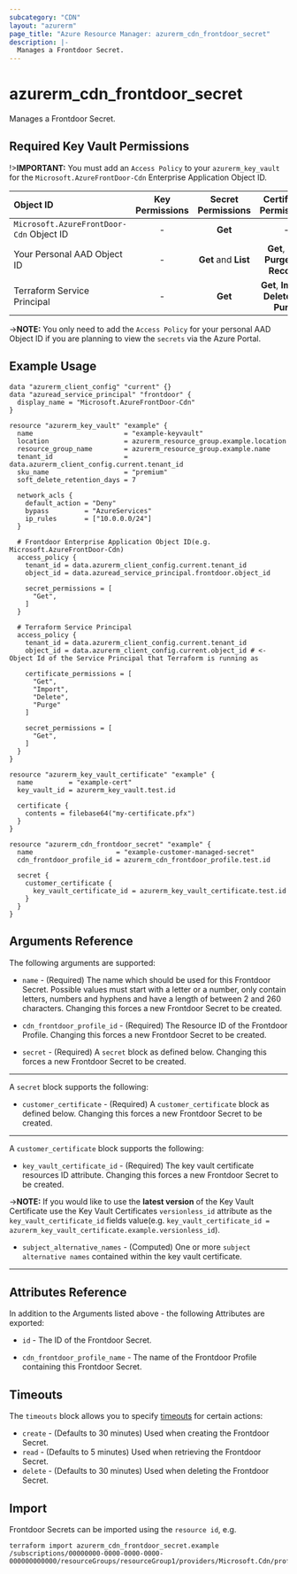 ```yaml
---
subcategory: "CDN"
layout: "azurerm"
page_title: "Azure Resource Manager: azurerm_cdn_frontdoor_secret"
description: |-
  Manages a Frontdoor Secret.
---
```


# azurerm_cdn_frontdoor_secret

Manages a Frontdoor Secret.

## Required Key Vault Permissions

!>**IMPORTANT:** You must add an `Access Policy` to your `azurerm_key_vault` for the `Microsoft.AzureFrontDoor-Cdn` Enterprise Application Object ID.

| Object ID                                | Key Permissions | Secret Permissions   | Certificate Permissions                       |
|:-----------------------------------------|:---------------:|:--------------------:|:---------------------------------------------:|
| `Microsoft.AzureFrontDoor-Cdn` Object ID | -               | **Get**              | -                                             |
| Your Personal AAD Object ID              | -               | **Get** and **List** | **Get**, **List**, **Purge** and **Recover**  |
| Terraform Service Principal              | -               | **Get**              | **Get**, **Import**, **Delete** and **Purge** |

->**NOTE:** You only need to add the `Access Policy` for your personal AAD Object ID if you are planning to view the `secrets` via the Azure Portal.

## Example Usage

```hcl
data "azurerm_client_config" "current" {}
data "azuread_service_principal" "frontdoor" {
  display_name = "Microsoft.AzureFrontDoor-Cdn"
}

resource "azurerm_key_vault" "example" {
  name                       = "example-keyvault"
  location                   = azurerm_resource_group.example.location
  resource_group_name        = azurerm_resource_group.example.name
  tenant_id                  = data.azurerm_client_config.current.tenant_id
  sku_name                   = "premium"
  soft_delete_retention_days = 7

  network_acls {
    default_action = "Deny"
    bypass         = "AzureServices"
    ip_rules       = ["10.0.0.0/24"]
  }

  # Frontdoor Enterprise Application Object ID(e.g. Microsoft.AzureFrontDoor-Cdn)
  access_policy {
    tenant_id = data.azurerm_client_config.current.tenant_id
    object_id = data.azuread_service_principal.frontdoor.object_id

    secret_permissions = [
      "Get",
    ]
  }

  # Terraform Service Principal
  access_policy {
    tenant_id = data.azurerm_client_config.current.tenant_id
    object_id = data.azurerm_client_config.current.object_id # <- Object Id of the Service Principal that Terraform is running as

    certificate_permissions = [
      "Get",
      "Import",
      "Delete",
      "Purge"
    ]

    secret_permissions = [
      "Get",
    ]
  }
}

resource "azurerm_key_vault_certificate" "example" {
  name         = "example-cert"
  key_vault_id = azurerm_key_vault.test.id

  certificate {
    contents = filebase64("my-certificate.pfx")
  }
}

resource "azurerm_cdn_frontdoor_secret" "example" {
  name                     = "example-customer-managed-secret"
  cdn_frontdoor_profile_id = azurerm_cdn_frontdoor_profile.test.id

  secret {
    customer_certificate {
      key_vault_certificate_id = azurerm_key_vault_certificate.test.id
    }
  }
}
```

## Arguments Reference

The following arguments are supported:

* `name` - (Required) The name which should be used for this Frontdoor Secret. Possible values must start with a letter or a number, only contain letters, numbers and hyphens and have a length of between 2 and 260 characters. Changing this forces a new Frontdoor Secret to be created.

* `cdn_frontdoor_profile_id` - (Required) The Resource ID of the Frontdoor Profile. Changing this forces a new Frontdoor Secret to be created.

* `secret` - (Required) A `secret` block as defined below. Changing this forces a new Frontdoor Secret to be created.

---

A `secret` block supports the following:

* `customer_certificate` - (Required) A `customer_certificate` block as defined below. Changing this forces a new Frontdoor Secret to be created.

---

A `customer_certificate` block supports the following:

* `key_vault_certificate_id` - (Required) The key vault certificate resources ID attribute. Changing this forces a new Frontdoor Secret to be created.

->**NOTE:** If you would like to use the **latest version** of the Key Vault Certificate use the Key Vault Certificates `versionless_id` attribute as the `key_vault_certificate_id` fields value(e.g. `key_vault_certificate_id = azurerm_key_vault_certificate.example.versionless_id`).

* `subject_alternative_names` - (Computed) One or more `subject alternative names` contained within the key vault certificate.

---

## Attributes Reference

In addition to the Arguments listed above - the following Attributes are exported:

* `id` - The ID of the Frontdoor Secret.

* `cdn_frontdoor_profile_name` - The name of the Frontdoor Profile containing this Frontdoor Secret.

## Timeouts

The `timeouts` block allows you to specify [timeouts](https://www.terraform.io/docs/configuration/resources.html#timeouts) for certain actions:

* `create` - (Defaults to 30 minutes) Used when creating the Frontdoor Secret.
* `read` - (Defaults to 5 minutes) Used when retrieving the Frontdoor Secret.
* `delete` - (Defaults to 30 minutes) Used when deleting the Frontdoor Secret.

## Import

Frontdoor Secrets can be imported using the `resource id`, e.g.

```shell
terraform import azurerm_cdn_frontdoor_secret.example /subscriptions/00000000-0000-0000-0000-000000000000/resourceGroups/resourceGroup1/providers/Microsoft.Cdn/profiles/profile1/secrets/secrets1
```
